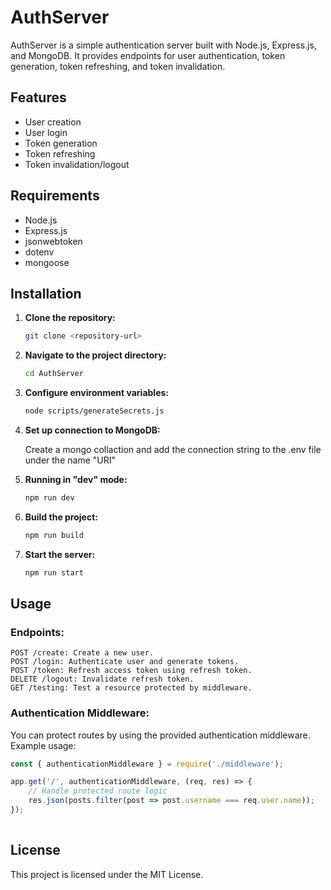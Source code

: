 # AuthServer

AuthServer is a simple authentication server built with Node.js, Express.js, and MongoDB. It provides endpoints for user authentication, token generation, token refreshing, and token invalidation.

## Features

- User creation
- User login
- Token generation
- Token refreshing
- Token invalidation/logout

## Requirements

- Node.js
- Express.js
- jsonwebtoken
- dotenv
- mongoose

## Installation

1. **Clone the repository:**

   ```bash
   git clone <repository-url>

2. **Navigate to the project directory:**

    ```bash
    cd AuthServer

3. **Configure environment variables:**

    ```bash
    node scripts/generateSecrets.js

4. **Set up connection to MongoDB:**

    Create a mongo collaction and add the connection string to the .env file under the name "URI"


5. **Running in "dev" mode:**
 
    ```bash
    npm run dev

6. **Build the project:**

    ```bash
    npm run build

7. **Start the server:**

    ```bash
    npm run start

## Usage
   
  ### Endpoints:
  
    POST /create: Create a new user.
    POST /login: Authenticate user and generate tokens.
    POST /token: Refresh access token using refresh token.
    DELETE /logout: Invalidate refresh token.
    GET /testing: Test a resource protected by middleware.
  
  ### Authentication Middleware:
  
You can protect routes by using the provided authentication middleware. Example usage:

    
```javascript
const { authenticationMiddleware } = require('./middleware');

app.get('/', authenticationMiddleware, (req, res) => {
    // Handle protected route logic
    res.json(posts.filter(post => post.username === req.user.name));
});
        
   ```

## License

This project is licensed under the MIT License.
